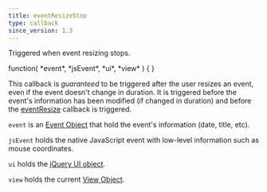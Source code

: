 ```yaml
---
title: eventResizeStop
type: callback
since_version: 1.3
---
```


Triggered when event resizing stops.

<div class='spec' markdown='1'>
function( *event*, *jsEvent*, *ui*, *view* ) { }
</div>

This callback is *guaranteed* to be triggered after the user resizes an event, even if the event doesn't change in duration. It is triggered before the event's information has been modified (if changed in duration) and before the [eventResize](eventResize) callback is triggered.

`event` is an [Event Object](event-object) that hold the event's information (date, title, etc).

`jsEvent` holds the native JavaScript event with low-level information such as mouse coordinates.

`ui` holds the [jQuery UI object](http://jqueryui.com/demos/resizable/).

`view` holds the current [View Object](view-object).

